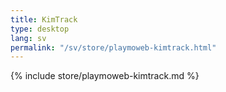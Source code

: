 ```yaml
---
title: KimTrack
type: desktop
lang: sv
permalink: "/sv/store/playmoweb-kimtrack.html"
---
```


{% include store/playmoweb-kimtrack.md %}
